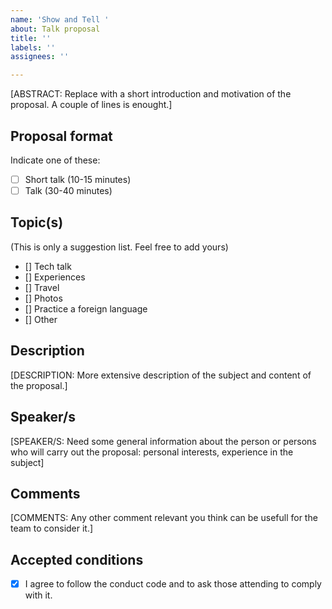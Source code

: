 ```yaml
---
name: 'Show and Tell '
about: Talk proposal
title: ''
labels: ''
assignees: ''

---
```


[ABSTRACT: Replace with a short introduction and motivation of the proposal. A couple of lines is enought.]

## Proposal format

Indicate one of these:
-   [ ]  Short talk (10-15 minutes)
-   [ ]  Talk (30-40 minutes)

## Topic(s)

(This is only a suggestion list. Feel free to add yours)

- [] Tech talk
- [] Experiences
- [] Travel
- [] Photos
- [] Practice a foreign language
- [] Other

## Description

[DESCRIPTION: More extensive description of the subject and content of the proposal.]

## Speaker/s

[SPEAKER/S: Need some general information about the person or persons who will carry out the proposal: personal interests, experience in the subject]

## Comments

[COMMENTS: Any other comment relevant you think can be usefull for the team to consider it.]

## Accepted conditions

-   [x]  I agree to follow the conduct code and to ask those attending to comply with it.
